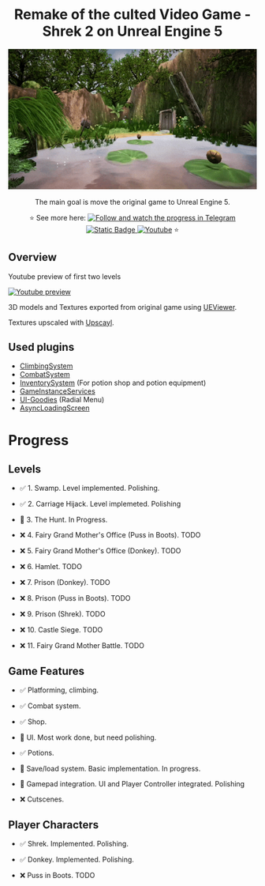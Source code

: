 <h1 align="center">Remake of the culted Video Game - Shrek 2 on Unreal Engine 5</h1>
<div align="center" >
  
<img src="Docs/Assets/Preview.gif">

The main goal is move the original game to Unreal Engine 5.

:star: See more here: [![Follow and watch the progress in Telegram](https://img.shields.io/badge/Telegram-2CA5E0?style=flat-squeare&logo=telegram&logoColor=white)](https://t.me/+1pEZCcdMWsFiYzdi) [![Static Badge](https://img.shields.io/badge/Join%20Discord-gray?logo=discord&labelColor=white)
](https://discord.gg/uZcDjsnwrN) [![Youtube](https://img.shields.io/badge/Shrek%202%20Remake-red?logo=youtube&labelColor=red)](https://www.youtube.com/channel/UCnsKPJt5ef8DjKYiqhSBYvA) :star:

</div>

<h2>Overview</h2>

Youtube preview of first two levels

[![Youtube preview](https://img.youtube.com/vi/jm-D_JZj_XI/0.jpg)](https://youtu.be/jm-D_JZj_XI)

3D models and Textures exported from original game using [UEViewer](https://github.com/gildor2/UEViewer).

Textures upscaled with [Upscayl](https://www.upscayl.org).

<h2>Used plugins</h2>

- [ClimbingSystem](https://github.com/Kaboms/UE-Climbing-System)
- [CombatSystem](https://github.com/Kaboms/UE-CombatSystem)
- [InventorySystem](https://github.com/Kaboms/UE-Inventory-System) (For potion shop and potion equipment)
- [GameInstanceServices](https://github.com/Kaboms/UE-ServicesSubsystem)
- [UI-Goodies](https://github.com/Kaboms/UE-UI-Goodies) (Radial Menu)
- [AsyncLoadingScreen](https://github.com/truong-bui/AsyncLoadingScreen)

<h1>Progress</h2>

<h2>Levels</h2>

- ✅ 1. Swamp. Level implemented. Polishing.

- ✅ 2. Carriage Hijack. Level implemeted. Polishing

- 🔄 3. The Hunt. In Progress.

- ❌ 4. Fairy Grand Mother's Office (Puss in Boots). TODO

- ❌ 5. Fairy Grand Mother's Office (Donkey). TODO

- ❌ 6. Hamlet. TODO

- ❌ 7. Prison (Donkey). TODO

- ❌ 8. Prison (Puss in Boots). TODO

- ❌ 9. Prison (Shrek). TODO

- ❌ 10. Castle Siege. TODO

- ❌ 11. Fairy Grand Mother Battle. TODO

<h2>Game Features</h2>

- ✅ Platforming, climbing.

- ✅ Combat system.

- ✅ Shop.

- 🔄 UI. Most work done, but need polishing.

- ✅ Potions.

- 🔄 Save/load system. Basic implementation. In progress.

- 🔄 Gamepad integration. UI and Player Controller integrated. Polishing

- ❌ Cutscenes.

<h2>Player Characters</h2>

- ✅ Shrek. Implemented. Polishing.

- ✅ Donkey. Implemented. Polishing.

- ❌ Puss in Boots. TODO
